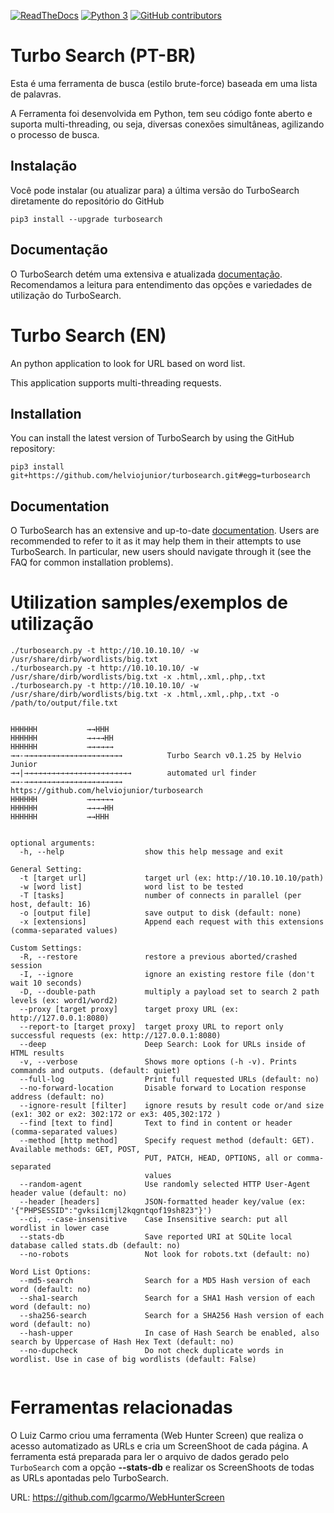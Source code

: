 [![ReadTheDocs](https://readthedocs.org/projects/turbosearch/badge/?version=latest)](https://turbosearch.readthedocs.io/en/latest/) [![Python 3](https://img.shields.io/badge/Python-3-green.svg)](https://github.com/helviojunior/turbosearch) [![GitHub contributors](https://img.shields.io/github/contributors/helviojunior/turbosearch)](https://github.com/helviojunior/turbosearch/graphs/contributors/)

# Turbo Search (PT-BR)

Esta é uma ferramenta de busca (estilo brute-force) baseada em uma lista de palavras.

A Ferramenta foi desenvolvida em Python, tem seu código fonte aberto e suporta multi-threading, ou seja, diversas conexões simultâneas, agilizando o processo de busca.

## Instalação

Você pode instalar (ou atualizar para) a última versão do TurboSearch diretamente do repositório do GitHub

```
pip3 install --upgrade turbosearch
```

## Documentação

O TurboSearch detém uma extensiva e atualizada [documentação](https://turbosearch.readthedocs.io/en/latest/pt/). Recomendamos a leitura para entendimento das opções e variedades de utilização do TurboSearch.


# Turbo Search (EN)

An python application to look for URL based on word list.

This application supports multi-threading requests.

## Installation

You can install the latest version of TurboSearch by using the GitHub repository:

```
pip3 install git+https://github.com/helviojunior/turbosearch.git#egg=turbosearch
```

## Documentation


O TurboSearch  has an extensive and up-to-date [documentation](https://turbosearch.readthedocs.io/en/latest/en/). Users are recommended to refer to it as it may help them in their attempts to use TurboSearch. In particular, new users should navigate through it (see the FAQ for common installation problems).


# Utilization samples/exemplos de utilização
```
./turbosearch.py -t http://10.10.10.10/ -w /usr/share/dirb/wordlists/big.txt
./turbosearch.py -t http://10.10.10.10/ -w /usr/share/dirb/wordlists/big.txt -x .html,.xml,.php,.txt
./turbosearch.py -t http://10.10.10.10/ -w /usr/share/dirb/wordlists/big.txt -x .html,.xml,.php,.txt -o /path/to/output/file.txt

```


```

HHHHHH           →→HHH
HHHHHH           →→→→HH
HHHHHH           →→→→→→
→→-→→→→→→→→→→→→→→→→→→→→→→          Turbo Search v0.1.25 by Helvio Junior
→→|→→→→→→→→→→→→→→→→→→→→→→→→        automated url finder
→→-→→→→→→→→→→→→→→→→→→→→→→          https://github.com/helviojunior/turbosearch
HHHHHH           →→→→→→
HHHHHH           →→→→HH
HHHHHH           →→HHH


optional arguments:
  -h, --help                  show this help message and exit

General Setting:
  -t [target url]             target url (ex: http://10.10.10.10/path)
  -w [word list]              word list to be tested
  -T [tasks]                  number of connects in parallel (per host, default: 16)
  -o [output file]            save output to disk (default: none)
  -x [extensions]             Append each request with this extensions (comma-separated values)

Custom Settings:
  -R, --restore               restore a previous aborted/crashed session
  -I, --ignore                ignore an existing restore file (don't wait 10 seconds)
  -D, --double-path           multiply a payload set to search 2 path levels (ex: word1/word2)
  --proxy [target proxy]      target proxy URL (ex: http://127.0.0.1:8080)
  --report-to [target proxy]  target proxy URL to report only successful requests (ex: http://127.0.0.1:8080)
  --deep                      Deep Search: Look for URLs inside of HTML results
  -v, --verbose               Shows more options (-h -v). Prints commands and outputs. (default: quiet)
  --full-log                  Print full requested URLs (default: no)
  --no-forward-location       Disable forward to Location response address (default: no)
  --ignore-result [filter]    ignore resuts by result code or/and size (ex1: 302 or ex2: 302:172 or ex3: 405,302:172 )
  --find [text to find]       Text to find in content or header (comma-separated values)
  --method [http method]      Specify request method (default: GET). Available methods: GET, POST,
                              PUT, PATCH, HEAD, OPTIONS, all or comma-separated
                              values
  --random-agent              Use randomly selected HTTP User-Agent header value (default: no)
  --header [headers]          JSON-formatted header key/value (ex: '{"PHPSESSID":"gvksi1cmjl2kqgntqof19sh823"}')
  --ci, --case-insensitive    Case Insensitive search: put all wordlist in lower case
  --stats-db                  Save reported URI at SQLite local database called stats.db (default: no)
  --no-robots                 Not look for robots.txt (default: no)

Word List Options:
  --md5-search                Search for a MD5 Hash version of each word (default: no)
  --sha1-search               Search for a SHA1 Hash version of each word (default: no)
  --sha256-search             Search for a SHA256 Hash version of each word (default: no)
  --hash-upper                In case of Hash Search be enabled, also search by Uppercase of Hash Hex Text (default: no)
  --no-dupcheck               Do not check duplicate words in wordlist. Use in case of big wordlists (default: False)


```

# Ferramentas relacionadas

O Luiz Carmo criou uma ferramenta (Web Hunter Screen) que realiza o acesso automatizado as URLs e cria um ScreenShoot de cada página. A ferramenta está preparada para ler o arquivo de dados gerado pelo ```TurboSearch``` com a opção **--stats-db** e realizar os ScreenShoots de todas as URLs apontadas pelo TurboSearch.

URL: https://github.com/lgcarmo/WebHunterScreen